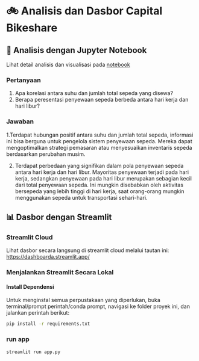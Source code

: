 # 🚲  Analisis dan Dasbor Capital Bikeshare

## 📝  Analisis dengan Jupyter Notebook

Lihat detail analisis dan visualisasi pada [notebook](https://colab.research.google.com/drive/1XfNXg2WmAXtFVu6Y_0b7vLM_Uiloy0On?usp=sharing) 

### Pertanyaan
1. Apa korelasi antara suhu dan jumlah total sepeda yang disewa?
2. Berapa peresentasi penyewaan sepeda berbeda antara hari kerja dan hari libur?

### Jawaban
1.Terdapat hubungan positif antara suhu dan jumlah total sepeda, informasi ini bisa berguna untuk pengelola sistem penyewaan sepeda. Mereka dapat mengoptimalkan strategi pemasaran atau menyesuaikan inventaris sepeda berdasarkan perubahan musim.

2. Terdapat perbedaan yang signifikan dalam pola penyewaan sepeda antara hari kerja dan hari libur. Mayoritas penyewaan terjadi pada hari kerja, sedangkan penyewaan pada hari libur merupakan sebagian kecil dari total penyewaan sepeda. Ini mungkin disebabkan oleh aktivitas bersepeda yang lebih tinggi di hari kerja, saat orang-orang mungkin menggunakan sepeda untuk transportasi sehari-hari.

## 📊 Dasbor dengan Streamlit
### Streamlit Cloud

Lihat dasbor secara langsung di streamlit cloud melalui tautan ini: https://dashboarda.streamlit.app/

### Menjalankan Streamlit Secara Lokal

#### Install Dependensi

Untuk menginstal semua perpustakaan yang diperlukan, buka terminal/prompt perintah/conda prompt, navigasi ke folder proyek ini, dan jalankan perintah berikut:

```bash
pip install -r requirements.txt
```
### run app
```bash
streamlit run app.py
```
